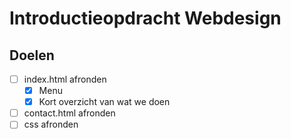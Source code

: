 # Introductieopdracht Webdesign

## Doelen
* [ ] index.html afronden
  * [x] Menu
  * [x] Kort overzicht van wat we doen
* [ ] contact.html afronden
* [ ] css afronden
